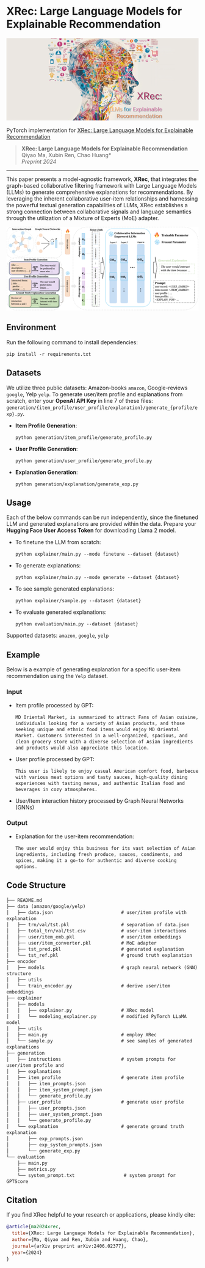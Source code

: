 # XRec: Large Language Models for Explainable Recommendation

<img src='XRec_cover.png' />

PyTorch implementation for [XRec: Large Language Models for Explainable Recommendation](http://arxiv.org/abs/2406.02377)

 >**XRec: Large Language Models for Explainable Recommendation**  
 >Qiyao Ma, Xubin Ren, Chao Huang*\
 >*Preprint 2024*

-----

This paper presents a model-agnostic framework, **XRec**, that integrates the graph-based collaborative filtering framework with Large Language Models (LLMs) to generate comprehensive explanations for recommendations. By leveraging the inherent collaborative user-item relationships and harnessing the powerful textual generation capabilities of LLMs, XRec establishes a strong connection between collaborative signals and language semantics through the utilization of a Mixture of Experts (MoE) adapter.

<p align="center">
<img src="XRec.png" alt="XRec" />
</p>

## Environment

Run the following command to install dependencies:

```
pip install -r requirements.txt
```

## Datasets

We utilize three public datasets: Amazon-books `amazon`, Google-reviews `google`, Yelp `yelp`. To generate user/item profile and explanations from scratch, enter your **OpenAI API Key** in line 7 of these files: `generation/{item_profile/user_profile/explanation}/generate_{profile/exp}.py`.

- **Item Profile Generation**:
  ```
  python generation/item_profile/generate_profile.py
  ```
- **User Profile Generation**:
  ```
  python generation/user_profile/generate_profile.py
  ```
- **Explanation Generation**:
  ```
  python generation/explanation/generate_exp.py
  ```

## Usage

Each of the below commands can be run independently, since the finetuned LLM and generated explanations are provided within the data. Prepare your **Hugging Face User Access Token** for downloading Llama 2 model.

- To finetune the LLM from scratch:
  ```
  python explainer/main.py --mode finetune --dataset {dataset}
  ```
- To generate explanations:
  ```
  python explainer/main.py --mode generate --dataset {dataset}
  ```
- To see sample generated explanations:
  ```
  python explainer/sample.py --dataset {dataset}
  ```
- To evaluate generated explanations:
  ```
  python evaluation/main.py --dataset {dataset}
  ```

Supported datasets:  `amazon`, `google`, `yelp`

## Example

Below is a example of generating explanation for a specific user-item recommendation using the ``Yelp`` dataset.

### Input
- Item profile processed by GPT:
  ```
  MD Oriental Market, is summarized to attract Fans of Asian cuisine, individuals looking for a variety of Asian products, and those seeking unique and ethnic food items would enjoy MD Oriental Market. Customers interested in a well-organized, spacious, and clean grocery store with a diverse selection of Asian ingredients and products would also appreciate this location.
  ```
- User profile processed by GPT:
  ```
  This user is likely to enjoy casual American comfort food, barbecue with various meat options and tasty sauces, high-quality dining experiences with tasting menus, and authentic Italian food and beverages in cozy atmospheres.
  ```
- User/Item interaction history processed by Graph Neural Networks (GNNs)
  
### Output
- Explanation for the user-item recommendation:
  ```
  The user would enjoy this business for its vast selection of Asian ingredients, including fresh produce, sauces, condiments, and spices, making it a go-to for authentic and diverse cooking options.
  ```

## Code Structure

```
├── README.md
├── data (amazon/google/yelp)
│   ├── data.json                         # user/item profile with explanation
│   ├── trn/val/tst.pkl                   # separation of data.json
│   ├── total_trn/val/tst.csv             # user-item interactions
│   ├── user/item_emb.pkl                 # user/item embeddings
│   ├── user/item_converter.pkl           # MoE adapter
│   ├── tst_pred.pkl                      # generated explanation
│   └── tst_ref.pkl                       # ground truth explanation
├── encoder
│   ├── models                            # graph neural network (GNN) structure
│   ├── utils
│   └── train_encoder.py                  # derive user/item embeddings
├── explainer
│   ├── models
│   │   ├── explainer.py                  # XRec model
│   │   └── modeling_explainer.py         # modified PyTorch LLaMA model
│   ├── utils
│   ├── main.py                           # employ XRec                
│   └── sample.py                         # see samples of generated explanations
├── generation
│   ├── instructions                      # system prompts for user/item profile and
│   ├── explanations
│   ├── item_profile                      # generate item profile
│   │   ├── item_prompts.json
│   │   ├── item_system_prompt.json
│   │   └── generate_profile.py
│   ├── user_profile                      # generate user profile
│   │   ├── user_prompts.json
│   │   ├── user_system_prompt.json
│   │   └── generate_profile.py
│   └── explanation                       # generate ground truth explanation
│       ├── exp_prompts.json
│       ├── exp_system_prompts.json    
│       └── generate_exp.py
└── evaluation
    ├── main.py
    ├── metrics.py               
    └── system_prompt.txt                  # system prompt for GPTScore
```

## Citation
If you find XRec helpful to your research or applications, please kindly cite:
```bibtex
@article{ma2024xrec,
  title={XRec: Large Language Models for Explainable Recommendation},
  author={Ma, Qiyao and Ren, Xubin and Huang, Chao},
  journal={arXiv preprint arXiv:2406.02377},
  year={2024}
}
```
